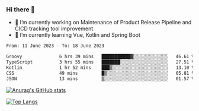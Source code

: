### Hi there 👋

- 🔭 I’m currently working on Maintenance of Product Release Pipeline and CICD tracking tool improvement
- 🌱 I’m currently learning Vue, Kotlin and Spring Boot

<!--START_SECTION:waka-->

```txt
From: 11 June 2023 - To: 18 June 2023

Groovy              6 hrs 39 mins   ███████████▓░░░░░░░░░░░░░   46.61 %
TypeScript          3 hrs 55 mins   ███████░░░░░░░░░░░░░░░░░░   27.51 %
Kotlin              1 hr 52 mins    ███▒░░░░░░░░░░░░░░░░░░░░░   13.10 %
CSS                 49 mins         █▒░░░░░░░░░░░░░░░░░░░░░░░   05.81 %
JSON                13 mins         ▒░░░░░░░░░░░░░░░░░░░░░░░░   01.57 %
```

<!--END_SECTION:waka-->

[![Anurag's GitHub stats](https://github-readme-stats.vercel.app/api?username=yunhao981&show_icons=true&theme=solarized-dark)](https://github.com/anuraghazra/github-readme-stats)

[![Top Langs](https://github-readme-stats.vercel.app/api/top-langs/?username=yunhao981&theme=solarized-dark&layout=compact)](https://github.com/anuraghazra/github-readme-stats)

<!--
**yunhao981/yunhao981** is a ✨ _special_ ✨ repository because its `README.md` (this file) appears on your GitHub profile.

Here are some ideas to get you started:

- 🔭 I’m currently working on Maintenance of Release Pipeline and CICD tracking tool improvement
- 🌱 I’m currently learning Vue, Kotlin and Spring Boot
- 👯 I’m looking to collaborate on ...
- 🤔 I’m looking for help with ...
- 💬 Ask me about ...
- 📫 How to reach me: ...
- 😄 Pronouns: ...
- ⚡ Fun fact: ...
-->


